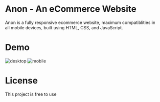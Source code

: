 # Anon - An eCommerce Website
Anon is a fully responsive ecommerce website, maximum compatiblities in all mobile devices, built using HTML, CSS, and JavaScript.


# Demo
![desktop](https://github.com/user-attachments/assets/44cf76a9-38e7-4147-b459-b0b17de4a41e)
![mobile](https://github.com/user-attachments/assets/0016e91a-d777-4604-8df7-f58a7be017d9)

# License
This project is free to use

